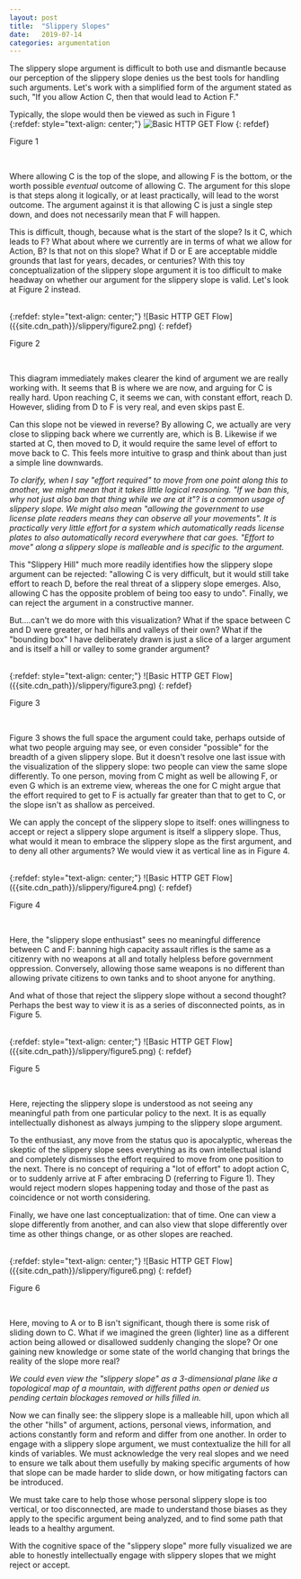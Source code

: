 ```yaml
---
layout: post
title:  "Slippery Slopes"
date:   2019-07-14
categories: argumentation
---
```


The slippery slope argument is difficult to both use and dismantle because our perception of the slippery slope denies
us the best tools for handling such arguments. Let's work with a simplified form of the argument stated as such, "If you
allow Action C, then that would lead to Action F."

Typically, the slope would then be viewed as such in Figure 1
<br />
{:refdef: style="text-align: center;"}
![Basic HTTP GET Flow]({{site.cdn_path}}/slippery/figure1.png)
{: refdef}
<p class="caption">Figure 1</p>
<br /> 

Where allowing C is the top of the slope, and allowing F is the bottom, or the worth possible *eventual* outcome of
allowing C. The argument for this slope is that steps along it logically, or at least practically, will lead to the 
worst outcome. The argument against it is that allowing C is just a single step down, and does not necessarily mean
that F will happen.

This is difficult, though, because what is the start of the slope? Is it C, which leads to F? What
about where we currently are in terms of what we allow for Action, B? Is that not on this slope? What if D or E are
acceptable middle grounds that last for years, decades, or centuries? With this toy conceptualization of the slippery
slope argument it is too difficult to make headway on whether our argument for the slippery slope is valid. Let's look
at Figure 2 instead.

<br />
{:refdef: style="text-align: center;"}
![Basic HTTP GET Flow]({{site.cdn_path}}/slippery/figure2.png)
{: refdef}
<p class="caption">Figure 2</p>
<br /> 

This diagram immediately makes clearer the kind of argument we are really working with. It seems that B is where we are
now, and arguing for C is really hard. Upon reaching C, it seems we can, with constant effort, reach D. However, sliding
from D to F is very real, and even skips past E.

Can this slope not be viewed in reverse? By allowing C, we actually are very close to slipping back where we
currently are, which is B. Likewise if we started at C, then moved to D, it would require the
same level of effort to move back to C. This feels more intuitive to grasp and think about than just a simple line
downwards.

*To clarify, when I say "effort required" to move from one point along this to another, we might mean that it takes
little logical reasoning. "If we ban this, why not just also ban that thing while we are at it"? is a common usage of
slippery slope. We might also mean "allowing the government to use license plate readers means they can observe all 
your movements". It is practically very little effort for a system which automatically reads license plates to also
automatically record everywhere that car goes. "Effort to move" along a slippery slope is malleable and is specific to
the argument.*

This "Slippery Hill" much more readily identifies how the slippery slope argument can be rejected: "allowing C is very
difficult, but it would still take effort to reach D, before the real threat of a slippery slope emerges. Also, allowing
C has the opposite problem of being too easy to undo". Finally, we can reject the argument in a constructive manner.

But....can't we do more with this visualization? What if the space between C and D were greater, or had hills and
valleys of their own? What if the "bounding box" I have deliberately drawn is just a slice of a larger argument and
is itself a hill or valley to some grander argument?

<br />
{:refdef: style="text-align: center;"}
![Basic HTTP GET Flow]({{site.cdn_path}}/slippery/figure3.png)
{: refdef}
<p class="caption">Figure 3</p>
<br /> 

Figure 3 shows the full space the argument could take, perhaps outside of what two people arguing may see, or even
consider "possible" for the breadth of a given slippery slope. But it doesn't resolve one last issue with the
visualization of the slippery slope: two people can view the same slope differently. To one person, moving from C
might as well be allowing F, or even G which is an extreme view, whereas the one for C might argue that the effort
required to get to F is actually far greater than that to get to C, or the slope isn't as shallow as perceived.

We can apply the concept of the slippery slope to itself: ones willingness to accept or reject a slippery slope argument
is itself a slippery slope. Thus, what would it mean to embrace the slippery slope as the first
argument, and to deny all other arguments? We would view it as vertical line as in Figure 4.

<br />
{:refdef: style="text-align: center;"}
![Basic HTTP GET Flow]({{site.cdn_path}}/slippery/figure4.png)
{: refdef}
<p class="caption">Figure 4</p>
<br /> 


Here, the "slippery slope enthusiast" sees no meaningful difference between C and F: banning high capacity assault
rifles is the same as a citizenry with no weapons at all and totally helpless before government oppression.  Conversely,
allowing those same weapons is no different than allowing private citizens to own tanks and to shoot anyone for anything.

And what of those that reject the slippery slope without a second thought? Perhaps the best way to view it is as a 
series of disconnected points, as in Figure 5.

<br />
{:refdef: style="text-align: center;"}
![Basic HTTP GET Flow]({{site.cdn_path}}/slippery/figure5.png)
{: refdef}
<p class="caption">Figure 5</p>
<br /> 

Here, rejecting the slippery slope is understood as not seeing any meaningful path from one particular policy to the
next. It is as equally intellectually dishonest as always jumping to the slippery slope argument.

To the enthusiast, any move from the status quo is apocalyptic, whereas the skeptic of the slippery slope sees 
everything as its own intellectual island and completely dismisses the effort required to move from one position to the
next. There is no concept of requiring a "lot of effort" to adopt action C, or to suddenly arrive at F after embracing
D (referring to Figure 1). They would reject modern slopes happening today and those of the past as coincidence or
not worth considering.

Finally, we have one last conceptualization: that of time. One can view a slope differently from another, and can also
view that slope differently over time as other things change, or as other slopes are reached.

<br />
{:refdef: style="text-align: center;"}
![Basic HTTP GET Flow]({{site.cdn_path}}/slippery/figure6.png)
{: refdef}
<p class="caption">Figure 6</p>
<br /> 

Here, moving to A or to B isn't significant, though there is some risk of sliding down to C. What if we
imagined the green (lighter) line as a different action being allowed or disallowed suddenly changing the slope? Or one
gaining new knowledge or some state of the world changing that brings the reality of the slope more real?

*We could even view the "slippery slope" as a 3-dimensional plane like a topological map of a mountain, with different 
paths open or denied us pending certain blockages removed or hills filled in.*

Now we can finally see: the slippery slope is a malleable hill, upon which all the other "hills" of argument, actions,
personal views, information, and actions constantly form and reform and differ from one another. In order to 
engage with a slippery slope argument, we must contextualize the hill for all kinds of variables. We must acknowledge
the very real slopes and we need to ensure we talk about them usefully by making specific arguments of how that slope
can be made harder to slide down, or how mitigating factors can be introduced.

We must take care to help those whose personal slippery slope is too vertical, or too disconnected, are made to
understand those biases as they apply to the specific argument being analyzed, and to find some path that leads to a
healthy argument.

With the cognitive space of the "slippery slope" more fully visualized we are able to honestly intellectually engage
with slippery slopes that we might reject or accept.